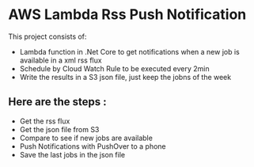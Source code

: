 # AWS Lambda Rss Push Notification

This project consists of:
* Lambda function in .Net Core to get notifications when a new job is available in a xml rss flux
* Schedule by Cloud Watch Rule to be executed every 2min
* Write the results in a S3 json file, just keep the jobns of the week


## Here are the steps : 
* Get the rss flux
* Get the json file from S3
* Compare to see if new jobs are available
* Push Notifications with PushOver to a phone
* Save the last jobs in the json file